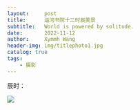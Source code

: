 ```yaml
---
layout:     post
title:      运河书院十二时辰美景
subtitle:   World is powered by solitude.
date:       2022-11-12
author:     Xymmh Wang
header-img: img/titlephoto1.jpg
catalog: true
tags:
    - 摄影
---
```


辰时：

[![](https://tvax4.sinaimg.cn/large/3dc015b4ly1h825t6fwynj235s2dckjs.jpg)](http://xymmh.github.io/)

